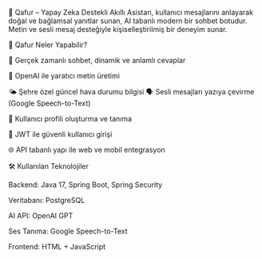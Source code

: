 🤖 Qafur – Yapay Zeka Destekli Akıllı Asistan, kullanıcı mesajlarını anlayarak doğal ve bağlamsal yanıtlar sunan, AI tabanlı modern bir sohbet botudur. Metin ve sesli mesaj desteğiyle kişiselleştirilmiş bir deneyim sunar.

🚀 Qafur Neler Yapabilir?

💬 Gerçek zamanlı sohbet, dinamik ve anlamlı cevaplar

🧠 OpenAI ile yaratıcı metin üretimi

🌤️ Şehre özel güncel hava durumu bilgisi
🗣️ Sesli mesajları yazıya çevirme (Google Speech-to-Text)

👤 Kullanıcı profili oluşturma ve tanıma

🔐 JWT ile güvenli kullanıcı girişi

🌐 API tabanlı yapı ile web ve mobil entegrasyon

🛠️ Kullanılan Teknolojiler

Backend: Java 17, Spring Boot, Spring Security

Veritabanı: PostgreSQL

AI API: OpenAI GPT

Ses Tanıma: Google Speech-to-Text

Frontend: HTML + JavaScript